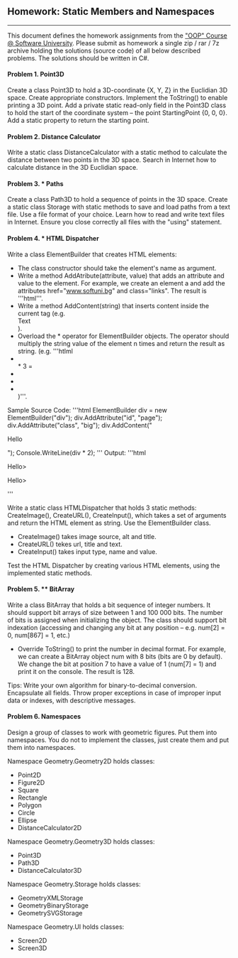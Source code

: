 ## Homework: Static Members and Namespaces
----------------------------
This document defines the homework assignments from the <a href="https://softuni.bg/trainings/coursesinstances/details/8">"OOP" Course @ Software University</a>. Please submit as homework a single zip / rar / 7z archive holding the solutions (source code) of all below described problems. The solutions should be written in C#.

#### Problem 1.	Point3D
Create a class Point3D to hold a 3D-coordinate {X, Y, Z} in the Euclidian 3D space. Create appropriate constructors. Implement the ToString() to enable printing a 3D point.
Add a private static read-only field in the Point3D class to hold the start of the coordinate system – the point StartingPoint {0, 0, 0}. Add a static property to return the starting point.

#### Problem 2.	Distance Calculator
Write a static class DistanceCalculator with a static method to calculate the distance between two points in the 3D space. Search in Internet how to calculate distance in the 3D Euclidian space.

#### Problem 3.	* Paths
Create a class Path3D to hold a sequence of points in the 3D space. Create a static class Storage with static methods to save and load paths from a text file. Use a file format of your choice. Learn how to read and write text files in Internet. Ensure you close correctly all files with the "using" statement.

#### Problem 4.	* HTML Dispatcher
Write a class ElementBuilder that creates HTML elements:
*	The class constructor should take the element's name as argument.
*	Write a method AddAtribute(attribute, value) that adds an attribute and value to the element. For example, we create an element a and add the attributes href="www.softuni.bg" and class="links". The result is '''html<a href="www.softuni.bg" class="links"><a/>'''.
*	Write a method AddContent(string) that inserts content inside the current tag (e.g. <div>Text</div>).
*	Overload the * operator for ElementBuilder objects. The operator should multiply the string value of the element n times and return the result as string. (e.g. '''htlml<li></li> * 3 = <li></li><li></li><li></li>)'''.

Sample Source Code: 
'''html
ElementBuilder div = new ElementBuilder("div");
div.AddAttribute("id", "page");
div.AddAttribute("class", "big");
div.AddContent("<p>Hello</p>");
Console.WriteLine(div * 2);	
'''
Output:
'''html 
<div id="page" class="big"><p>Hello></p></div><div id="page" class="big"><p>Hello></p></div>
'''

Write a static class HTMLDispatcher that holds 3 static methods: CreateImage(), CreateURL(), CreateInput(), which takes a set of arguments and return the HTML element as string. Use the ElementBuilder class.
*	CreateImage() takes image source, alt and title.
*	CreateURL() tekes url, title and text.
*	CreateInput() takes input type, name and value.

Test the HTML Dispatcher by creating various HTML elements, using the implemented static methods.

#### Problem 5.	** BitArray
Write a class BitArray that holds a bit sequence of integer numbers. It should support bit arrays of size between 1 and 100 000 bits. The number of bits is assigned when initializing the object. The class should support bit indexation (accessing and changing any bit at any position – e.g. num[2] = 0, num[867] = 1, etc.)
*	Override ToString() to print the number in decimal format. For example, we can create a BitArray object num with 8 bits (bits are 0 by default). We change the bit at position 7 to have a value of 1 (num[7] = 1) and print it on the console. The result is 128.

Tips: Write your own algorithm for binary-to-decimal conversion. Encapsulate all fields. Throw proper exceptions in case of improper input data or indexes, with descriptive messages.

#### Problem 6.	Namespaces
Design a group of classes to work with geometric figures. Put them into namespaces. You do not to implement the classes, just create them and put them into namespaces.

Namespace Geometry.Geometry2D holds classes:
*	Point2D
*	Figure2D
*	Square
*	Rectangle
*	Polygon
*	Circle
*	Ellipse
*	DistanceCalculator2D

Namespace Geometry.Geometry3D holds classes:
*	Point3D
*	Path3D
*	DistanceCalculator3D

Namespace Geometry.Storage holds classes:
*	GeometryXMLStorage
*	GeometryBinaryStorage
*	GeometrySVGStorage

Namespace Geometry.UI holds classes:
*	Screen2D
*	Screen3D
